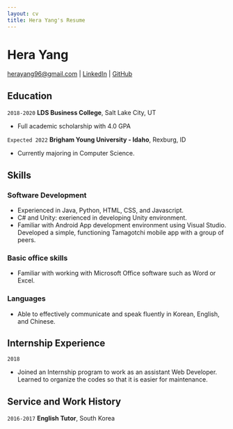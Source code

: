 ```yaml
---
layout: cv
title: Hera Yang's Resume
---
```

# Hera Yang


<div id="webaddress">
<a href="herayang96@gmail.com">herayang96@gmail.com</a>
| <a href="https://www.linkedin.com/groups/13537407/">LinkedIn</a>
| <a href="https://www.linkedin.com/in/hera-yang-3b7217217">GitHub</a>
</div>
<!-- Your GitHub link goes to linkedin. -->

<!-- https://www.monique.tech/the-art-of-markdown -->

## Education

`2018-2020`
__LDS Business College__, Salt Lake City, UT

- Full academic scholarship with 4.0 GPA

`Expected 2022`
__Brigham Young University - Idaho__, Rexburg, ID

- Currently majoring in Computer Science. 


## Skills

### Software Development 

- Experienced in Java, Python, HTML, CSS, and Javascript.
- C# and Unity: exerienced in developing Unity environment.
- Familiar with Android App development environment using Visual Studio. Developed a simple, functioning Tamagotchi mobile app with a group of peers.

### Basic office skills  

- Familiar with working with Microsoft Office software such as Word or Excel.  
  
### Languages 
- Able to effectively communicate and speak fluently in  Korean, English,  and Chinese. 

## Internship Experience 
`2018` 
- Joined an Internship program to work as an assistant Web Developer. Learned to organize the codes so that it is easier for maintenance.
## Service and Work History

`2016-2017`
__English Tutor__, South Korea
<!-- overall what you have looks pretty good. It does feel a little sparse. Maybe add in any church callings, or write little bit about a software project you have worked on. -->


<!-- ### Footer

Last updated: May 2021 -->


